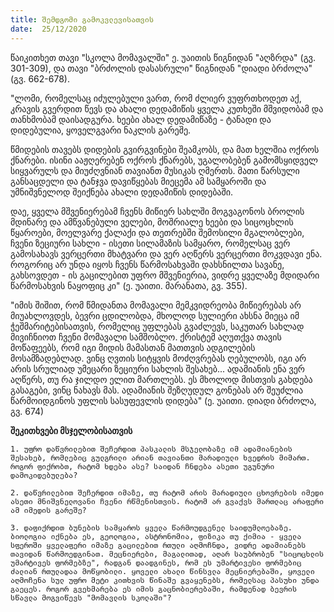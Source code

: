 ```yaml
---
title: შემდგომი გამოკვლევისათვის
date:  25/12/2020
---
```


წაიკითხეთ თავი "სკოლა მომავალში" ე. უაითის წიგნიდან "აღზრდა" (გვ. 301-309), და თავი "ბრძოლის დასასრული" წიგნიდან "დიადი ბრძოლა" (გვ. 662-678).

"ლომი, რომელსაც იძულებული ვართ, რომ ძლიერ ვუფრთხოდეთ აქ, კრავის გვერდით წევს და ახალი დედამიწის ყველა კუთხეში მშვიდობამ და თანხმობამ დაისადგურა. ხეები ახალ დედამიწაზე - ტანადი და დიდებულია, ყოველგვარი ნაკლის გარეშე.

წმიდების თავებს დიდების გვირგვინები შეამკობს, და მათ ხელშია ოქროს ქნარები. ისინი ააჟღერებენ ოქროს ქნარებს, უგალობებენ გამომსყიდველ სიყვარულს და მიუძღვნიან თავიანთ მუსიკას ღმერთს. მათი წარსული განსაცდელი და ტანჯვა დავიწყებას მიეცემა ამ სამყაროში და უმნიშვნელოდ შეიქნება ახალი დედამიწის დიდებაში.

დაე, ყველა მშვენიერებამ ჩვენს მიწიერ სახლში მოგვაგონოს ბროლის მდინარე და ამწვანებული ველები, მოშრიალე ხეები და სიცოცხლის წყაროები, მოელვარე ქალაქი და თეთრებში შემოსილი მგალობლები, ჩვენი ზეციური სახლი - ისეთი სილამაზის სამყარო, რომელსაც ვერ გამოსახავს ვერცერთი მხატვარი  და ვერ აღწერს ვერცერთი მოკვდავი ენა. როგორიც არ უნდა იყოს ჩვენს წარმოსახვაში დახსნილთა სავანე, გახსოვდეთ - ის გაცილებით უფრო მშვენიერია, ვიდრე ყველაზე მდიდარი წარმოსახვის ნაყოფიც კი" (ე. უაითი. მარანათა, გვ. 355).

"იმის შიშით, რომ წმიდანთა მომავალი მემკვიდრეობა მიწიერებას არ მიუახლოვდეს, ბევრი ცდილობდა, მხოლოდ სულიერი ახსნა მიეცა იმ ჭეშმარიტებისათვის, რომელიც უფლებას გვაძლევს, საკუთარ სახლად მივიჩნიოთ ჩვენი მომავალი სამშობლო. ქრისტემ აღუთქვა თავის მოწაფეებს, რომ იგი მიდის მამასთან მათთვის ადგილების მოსამზადებლად. ვინც ღვთის სიტყვის მოძღვრებას ღებულობს, იგი არ არის სრულიად უმეცარი ზეციური სახლის შესახებ... ადამიანის ენა ვერ აღწერს, თუ რა ჯილდო ელით მართლებს. ეს მხოლოდ მისთვის გახდება გასაგები, ვინც ნახავს მას. ადამიანის შეზღუდულ გონებას არ შეუძლია წარმოიდგინოს უფლის სასუფევლის დიდება" (ე. უაითი. დიადი ბრძოლა, გვ. 674) 

**შეკითხვები მსჯელობისათვის**

`1. უფრო დაწვრილებით შეჩერდით პასკალის მსჯელობაზე იმ ადამიანების შესახებ, რომლებიც გულგრილი არიან თავიანთი მარადიული ხვედრის მიმართ. როგორ ფიქრობთ, რატომ ხდება ასე? საიდან ჩნდება ასეთი უგუნური დამოკიდებულება?`

`2. დაწვრილებით შეჩერდით იმაზე, თუ რატომ არის მარადიული ცხოვრების იმედი ასეთი მნიშვნელოვანი ჩვენი რწმენისთვის. რატომ არ გვაქვს მართლაც არაფერი ამ იმედის გარეშე?`

`3. დაფიქრდით ბუნების სამყაროს ყველა წარმოუდგენელ საიდუმლოებაზე. ბიოლოგია იქნება ეს, გეოლოგია, ასტრონომია, ფიზიკა თუ ქიმია - ყველა სფეროში ყველაფერი იმაზე გაცილებით რთული აღმოჩნდა, ვიდრე ადამიანებს თავიდან წარმოედგინათ. მეცნიერები, მაგალითად, აღარ საუბრობენ "სიცოცხლის უმარტივეს ფორმებზე", რადგან დაადგინეს, რომ ეს უმარტივესი ფორმებიც ძალიან რთულადაა მოწყობილი. ყოველი ახალი წინსვლა მეცნიერებაში, ყოველი აღმოჩენა სულ უფრო მეტი კითხვის წინაშე გვაყენებს, რომელსაც პასუხი უნდა გაეცეს. როგორ გვეხმარება ეს იმის გაცნობიერებაში, რამდენად ბევრის სწავლა მოგვიწევს "მომავლის სკოლაში"?`